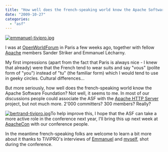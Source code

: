 ```yaml
---
title: "How well does the french-speaking world know the Apache Software Foundation?"
date: "2009-10-27"
categories: 
  - "asf"
---
```


[![emmanuel-tivipro.jpg](images/emmanuel-tivipro.jpg)](http://www.tivipro.tv/chaine_salons.php?id=1804472&id_salon=374&pageIndex=3)

I was at [OpenWorldForum](http://openworldforum.org) in Paris a few weeks ago, together with fellow [Apache](http://apache.org) members Sander Striker and Emmanuel Lécharny.

My first impressions (apart from the fact that Paris is always nice - I knew that already) were that the French tend to wear suits and say "vous" (polite form of "you") instead of "tu" (the familiar form) which I would tend to use in geeky circles. Cultural differences...

But more seriously, how well does the french-speaking world know the Apache Software Foundation? Not well, it seems to me. In most of our discussions people could associate the ASF with the [Apache HTTP Server](http://httpd.apache.org) project, but not much more. 2'000 committers? 300 members? Really?

[![bertrand-tivipro.jpg](images/bertrand-tivipro.jpg)](http://www.tivipro.tv/chaine_salons.php?id=1804473&id_salon=374&pageIndex=1)To help improve this, I hope that the ASF can take a more active role in the conference next year, I'll bring this up next week at [ApacheCon](http://us.apachecon.com/c/acus2009/) with our conference people.

In the meantime french-speaking folks are welcome to learn a bit more about it thanks to TiViPRO's interviews of [Emmanuel](http://www.tivipro.tv/chaine_salons.php?id=1804472&id_salon=374&pageIndex=3) and [myself](http://www.tivipro.tv/chaine_salons.php?id=1804473&id_salon=374&pageIndex=1), shot during the conference.
